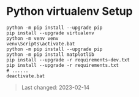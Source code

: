 # Python **virtualenv** Setup

```shell
python -m pip install --upgrade pip
pip install --upgrade virtualenv
python -m venv venv
venv\Scripts\activate.bat
python -m pip install --upgrade pip
python -m pip install matplotlib
pip install --upgrade -r requirements-dev.txt
pip install --upgrade -r requirements.txt
# ......
deactivate.bat
```

> Last changed: 2023-02-14
